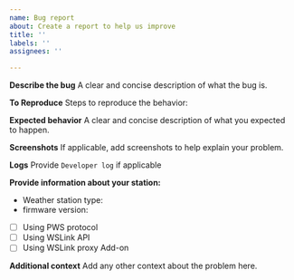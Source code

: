 ```yaml
---
name: Bug report
about: Create a report to help us improve
title: ''
labels: ''
assignees: ''

---
```


**Describe the bug**
A clear and concise description of what the bug is.

**To Reproduce**
Steps to reproduce the behavior:

**Expected behavior**
A clear and concise description of what you expected to happen.

**Screenshots**
If applicable, add screenshots to help explain your problem.

**Logs**
Provide `Developer log` if applicable

**Provide information about your station:**
 - Weather station type:
 - firmware version:

- [ ] Using PWS protocol
- [ ] Using WSLink API
- [ ] Using WSLink proxy Add-on

**Additional context**
Add any other context about the problem here.
